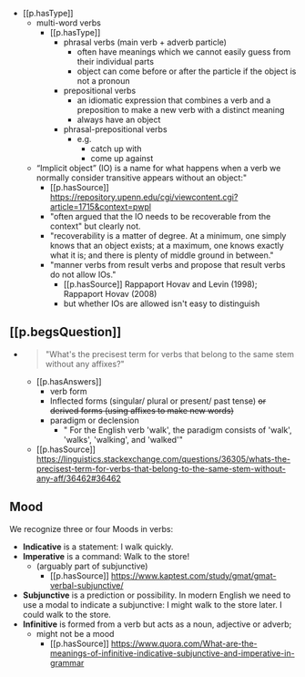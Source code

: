 


- [[p.hasType]]
  - multi-word verbs
    - [[p.hasType]]
      - phrasal verbs (main verb + adverb particle)
        - often have meanings which we cannot easily guess from their individual parts
        - object can come before or after the particle if the object is not a pronoun
      - prepositional verbs
        - an idiomatic expression that combines a verb and a preposition to make a new verb with a distinct meaning
        - always have an object
      - phrasal-prepositional verbs
        - e.g.
          - catch up with
          - come up against
  - “Implicit object” (IO) is a name for what happens when a verb we normally consider transitive appears without an object:"
    - [[p.hasSource]] https://repository.upenn.edu/cgi/viewcontent.cgi?article=1715&context=pwpl
    - "often argued that the IO needs to be recoverable from the context" but clearly not. 
    - "recoverability is a matter of degree. At a minimum, one simply knows that an object exists; at a maximum, one knows exactly what it is; and there is plenty of middle ground in between."
    - "manner verbs from result verbs and propose that result verbs
do not allow IOs." 
      - [[p.hasSource]] Rappaport Hovav and Levin (1998); Rappaport Hovav (2008)
      - but whether IOs are allowed isn't easy to distinguish

## [[p.begsQuestion]]

- > "What's the precisest term for verbs that belong to the same stem without any affixes?"
  - [[p.hasAnswers]]
    - verb form
    - Inflected forms (singular/ plural or present/ past tense) ~~or derived forms (using affixes to make new words)~~
    - paradigm or declension
      - " For the English verb 'walk', the paradigm consists of 'walk', 'walks', 'walking', and 'walked'"
  - [[p.hasSource]] https://linguistics.stackexchange.com/questions/36305/whats-the-precisest-term-for-verbs-that-belong-to-the-same-stem-without-any-aff/36462#36462

## Mood

We recognize three or four Moods in verbs:

- **Indicative** is a statement: I walk quickly.
- **Imperative** is a command: Walk to the store! 
  - (arguably part of subjunctive)
    - [[p.hasSource]] https://www.kaptest.com/study/gmat/gmat-verbal-subjunctive/
- **Subjunctive** is a prediction or possibility. In modern English we need to use a modal to indicate a subjunctive: I might walk to the store later. I could walk to the store.
- **Infinitive** is formed from a verb but acts as a noun, adjective or adverb; 
  - might not be a mood
    - [[p.hasSource]] https://www.quora.com/What-are-the-meanings-of-infinitive-indicative-subjunctive-and-imperative-in-grammar
